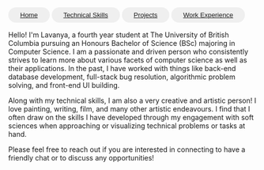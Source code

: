 <button 
  style=
  "border-radius: 24px;
  color: #3c4043;
  padding: 8px 24px;
  border: none;
  margin-top: 2px;
  margin-bottom: 2px;"
  type="button"> <a href="https://lavanyamenon15.github.io"> Home </a> </button> 
<button 
  style=
  "border-radius: 24px;
  color: #3c4043;
  padding: 8px 24px;
  border: none;
  margin-top: 2px;
  margin-bottom: 2px;"
  type="button"> <a href="https://lavanyamenon15.github.io/technicalskills"> Technical Skills </a> </button> 
<button 
  style=
  "border-radius: 24px;
  color: #3c4043;
  padding: 8px 24px;
  border: none;
  margin-top: 2px;
  margin-bottom: 2px;"
  type="button"> <a href="https://lavanyamenon15.github.io/projects"> Projects </a> </button> 
<button 
  style=
  "border-radius: 24px;
  color: #3c4043;
  padding: 8px 24px;
  border: none;
  margin-top: 2px;
  margin-bottom: 2px;"
  type="button"> <a href="https://lavanyamenon15.github.io/workexperience"> Work Experience </a> </button> 

Hello! I'm Lavanya, a fourth year student at The University of British Columbia pursuing an Honours Bachelor of Science (BSc) majoring in Computer Science. I am a passionate and driven person who consistently strives to learn more about various facets of computer science as well as their applications. In the past, I have worked with things like back-end database development, full-stack bug resolution, algorithmic problem solving, and front-end UI building.

Along with my technical skills, I am also a very creative and artistic person! I love painting, writing, film, and many other artistic endeavours. I find that I often draw on the skills I have developed through my engagement with soft sciences when approaching or visualizing technical problems or tasks at hand.

Please feel free to reach out if you are interested in connecting to have a friendly chat or to discuss any opportunities!

